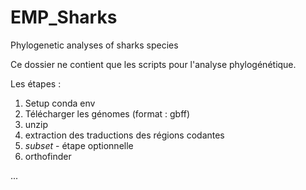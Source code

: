 # EMP_Sharks
Phylogenetic analyses of sharks species

Ce dossier ne contient que les scripts pour l'analyse phylogénétique.

Les étapes : 

1) Setup conda env
2) Télécharger les génomes (format : gbff)
3) unzip
4) extraction des traductions des régions codantes 
5) *subset* - étape optionnelle
6) orthofinder

...



